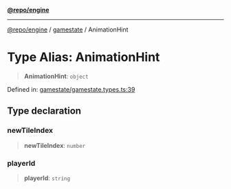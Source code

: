 [**@repo/engine**](../../README.md)

***

[@repo/engine](../../modules.md) / [gamestate](../README.md) / AnimationHint

# Type Alias: AnimationHint

> **AnimationHint**: `object`

Defined in: [gamestate/gamestate.types.ts:39](https://github.com/alexqguo/drinking-board-game-v3/blob/1123a2491488adcd1534d1bcc4d95b9a9f0d7a43/packages/engine/src/gamestate/gamestate.types.ts#L39)

## Type declaration

### newTileIndex

> **newTileIndex**: `number`

### playerId

> **playerId**: `string`
